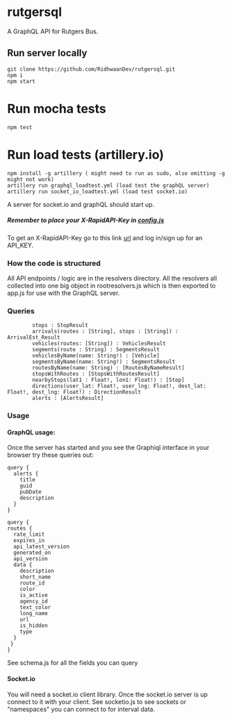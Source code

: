 # rutgersql
A GraphQL API for Rutgers Bus.

## Run server locally

```
git clone https://github.com/RidhwaanDev/rutgersql.git
npm i
npm start
```

# Run mocha tests
```
npm test
```

# Run load tests (artillery.io)
```
npm install -g artillery ( might need to run as sudo, also omitting -g might not work)
artillery run graphql_loadtest.yml (load test the graphQL server)
artillery run socket_io_loadtest.yml (load test socket.io)
```
A server for socket.io and graphQL should start up. 

##### Remember to place your  X-RapidAPI-Key in  [config.js](https://github.com/RidhwaanDev/rutgersql/blob/master/src/config.js) 

To get an X-RapidAPI-Key go to this link [url](https://rapidapi.com/transloc/api/openapi-1-2) and log in/sign up for an API_KEY.

### How the code is structured

All API endpoints / logic are in the resolvers directory. All the resolvers all collected into one big object in rootresolvers.js which is then exported to app.js for use
with the GraphQL server. 


### Queries
```		routes : RouteResult,
		stops : StopResult
		arrivals(routes : [String], stops : [String]) : ArrivalEst_Result
		vehicles(routes: [String]) : VehiclesResult
		segments(route : String) : SegmentsResult
		vehiclesByName(name: String!) : [Vehicle]
		segmentsByName(name: String!) : SegmentsResult
		routesByName(name: String) : [RoutesByNameResult]
		stopsWithRoutes : [StopsWithRoutesResult]
		nearbyStops(lat1 : Float!, lon1: Float!) : [Stop] 
        directions(user_lat: Float!, user_lng: Float!, dest_lat: Float!, dest_lng: Float!) : DirectionResult
        alerts : [AlertsResult]
```
### Usage

#### GraphQL usage:

Once the server has started and you see the Graphiql interface in your browser try these queries out:

```
query {
  alerts {
    title
    guid
    pubDate
    description
  }
}
```

```
query {
routes {
  rate_limit
  expires_in
  api_latest_version
  generated_on
  api_version
  data {
    description
    short_name
    route_id
    color
    is_active
    agency_id
    text_color
    long_name
    url
    is_hidden
    type
  } 
 }
}
```

See schema.js for all the fields you can query

#### Socket.io

You will need a socket.io client library. Once the socket.io server is up connect to it with your client. See socketio.js to see sockets or "namespaces" you can connect to for interval data.